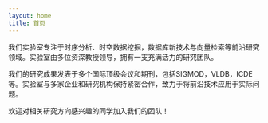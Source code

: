 ```yaml
---
layout: home
title: 首页
---
```


我们实验室专注于时序分析、时空数据挖掘，数据库新技术与向量检索等前沿研究领域。实验室由多位资深教授领导，拥有一支充满活力的研究团队。

我们的研究成果发表于多个国际顶级会议和期刊，包括SIGMOD，VLDB，ICDE等。实验室与多家企业和研究机构保持紧密合作，致力于将前沿技术应用于实际问题。

欢迎对相关研究方向感兴趣的同学加入我们的团队！
